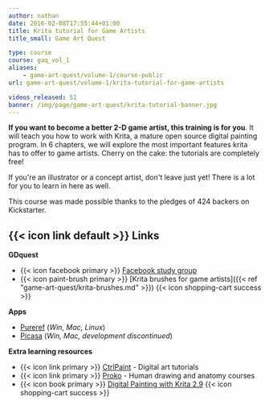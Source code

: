 ```yaml
---
author: nathan
date: 2016-02-08T17:55:44+01:00
title: Krita tutorial for Game Artists
title_small: Game Art Quest

type: course
course: gaq_vol_1
aliases:
    - game-art-quest/volume-1/course-public
url: game-art-quest/volume-1/krita-tutorial-for-game-artists

videos_released: 51
banner: /img/page/game-art-quest/krita-tutorial-banner.jpg
---
```


**If you want to become a better 2-D game artist, this training is for you**. It will teach you how to work with Krita, a mature open source digital painting program. In 6 chapters, we will explore the most important features krita has to offer to game artists. Cherry on the cake: the tutorials are completely free!

If you're an illustrator or a concept artist, don't leave just yet! There is a lot for you to learn in here as well.

This course was made possible thanks to the pledges of 424 backers on Kickstarter.

<h2>{{< icon link default >}} Links</h2>

**GDquest**

- {{< icon facebook primary >}} [Facebook study group](https://www.facebook.com/groups/GameArtQuest/)
- {{< icon paint-brush primary >}} [Krita brushes for game artists]({{< ref "game-art-quest/krita-brushes.md" >}}) {{< icon shopping-cart success >}}

**Apps**

- [Pureref](http://www.pureref.com/) (_Win, Mac, Linux_)
- [Picasa](https://www.google.com/picasa/) (_Win, Mac, development discontinued_)

**Extra learning resources**

- {{< icon link primary >}} [CtrlPaint](http://www.ctrlpaint.com/library/) - Digital art tutorials
- {{< icon link primary >}} [Proko](https://www.youtube.com/user/ProkoTV) - Human drawing and anatomy courses
- {{< icon book primary >}} [Digital Painting with Krita 2.9](http://louvus.com/) {{< icon shopping-cart success >}}
